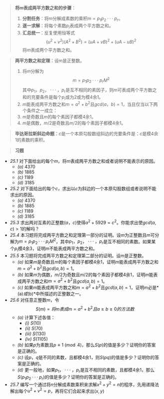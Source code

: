 >**将$m$表成两平方数之和的步骤**：
>1. **分割任务**：将$m$分解成素数的乘积$m = p_1p_2···p_r$。
>2. **逐一求解**：将每个素数$p_i$表成两个平方数之和。
>3. **汇总统一**：反复使用恒等式$$(u^2 + v^2)(A^2 + B^2) = (uA + vB)^2 + (uA - uB)^2$$将$m$表成两个平方数之和。

>**两平方数之和定理**：设$m$是正整数。
>1. 将$m$分解为$$m = p_1p_2···p_rM^2$$其中$p_1，p_2，···，p_r$是互不相同的素因子，则$m$可表成两个平方数之和的充要条件是每个$p_i$或为$2$或为模$4$余$1$。
>2. $m$能表成两平方数之和$m = a^2 + b^2$且$gcd(a，b) = 1$，当且仅当以下两个条件之一成立：
>	1. $m$是奇数且$m$的每个素因子都模$4$余$1$。
>	2. $m$是偶数，$m/2$是奇数且$m/2$的每个素因子都模$4$余$1$。

>**毕达哥拉斯斜边命题**：$c$是一个本原勾股数组斜边的充要条件是：$c$是模$4$余$1$的素数的乘积。

>**习题**
- *25.1* 对下面给出的每个$m$，将$m$表成两平方数之和或者说明不能表示的原因。
	- *(a)* $4370$
	- *(b)* $1885$
	- *(c)* $1189$
	- *(d)* $3185$
- *25.2* 对下面给出的每个$c$，求出以$c$为斜边的一个本原勾股数组或者说明不能求出的原因。
	- *(a)* $4370$
	- *(b)* $1885$
	- *(c)* $1189$
	- *(d)* $3185$
- *25.3* 求出两对互素的正整数$(a，c)$使得$a^2 + 5929 = c^2$。你能求出使$gcd(a, c) > 1$的解吗？
- *25.4* 本习题将完成两平方数之和定理第一部分的证明。设$m$为正整数且$m$可分解为$m = p_1p_2···p_rM^2$，其中$p_1，p_2，···，p_r$是互不相同的素数。如果某个$p_i$模$4$余$3$，证明$m$不能表成两平方数之和。
- *25.5* 本习题将完成两平方数之和定理第二部分的证明。设$m$是正整数。
	- *(a)* 如果$m$是奇数且$m$的每个素因子都模$4$余$1$，证明$m$能表成两平方数之和$m = a^2 + b^2$且$gcd(a, b) = 1$。
	- *(b)* 如果$m$为偶数，$m/2$为奇数且$m/2$的每个素因子都模$4$余$1$，证明$m$能表成两平方数之和$m = a^2 + b^2$且$gcd(a, b) = 1$。
	- *(c)* 如果$m$能表成两平方数之和$m = a^2 + b^2$且$gcd(a, b) = 1$，证明$m$必是*(a)*或*(b)*中所描述的正整数之一。
- *25.6* 对任意正整数$m$，令$$S(m) = 将m表成m = a^2 + b^2且a \geq b \geq 0的方法数$$
	- *(a)* 计算下述各值：
		- *(i)* $S(10)$
		- *(ii)* $S(70)$
		- *(iii)* $S(130)$
		- *(iv)* $S(1105)$
	- *(b)* 如果$p$为素数且$p \equiv 1 \pmod{4}$，那么$S(p)$的值是多少？证明你的答案是正确的。
	- *(c)* 设$p，q$是不同的素数，且都模$4$余$1$，则$S(pq)$的值是多少？证明你的答案是正确的。
	- *(d)* 更一般地，如果$p_1，···，p_r$是互不相同的素数，且都模$4$余$1$，那么$S(p_1p_2···p_r)$的值是多少？证明你的答案是正确的。
- *25.7* 编写一个通过将$n$分解成素数乘积来求解$x^2 + y^2 = n$的程序，先用递降法解出每个$u^2 + v^2 = p$，再将它们合起来求出$(x, y)$